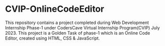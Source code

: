 # CVIP-OnlineCodeEditor
This repository contains a project completed during Web Development Internship Phase-1 under CodersCave Virtual Internship Program(CVIP) July 2023. This project is a Golden Task of phase-1 which is an Online Code Editor, created using HTML, CSS &amp; JavaScript.

